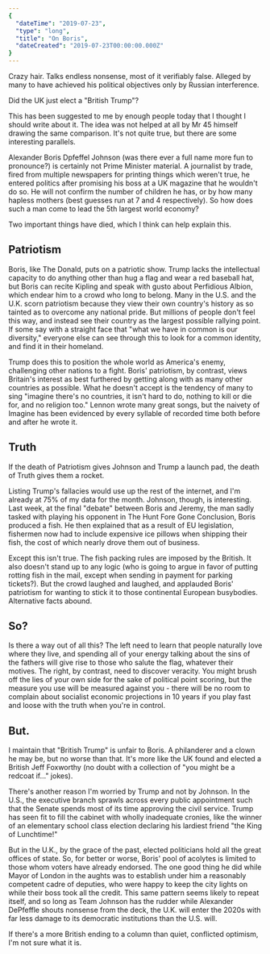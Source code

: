 ```yaml
---
{
  "dateTime": "2019-07-23",
  "type": "long",
  "title": "On Boris",
  "dateCreated": "2019-07-23T00:00:00.000Z"
}
---
```

Crazy hair. Talks endless nonsense, most of it verifiably false. Alleged by many to have achieved his political objectives only by Russian interference. 

Did the UK just elect a "British Trump"? 

This has been suggested to me by enough people today that I thought I should write about it. The idea was not helped at all by Mr 45 himself drawing the same comparison. It's not quite true, but there are some interesting parallels.

Alexander Boris Dpfeffel Johnson (was there ever a full name more fun to pronounce?) is certainly not Prime Minister material. A journalist by trade, fired from multiple newspapers for printing things which weren't true, he entered politics after promising his boss at a UK magazine that he wouldn't do so. He will not confirm the number of children he has, or by how many hapless mothers (best guesses run at 7 and 4 respectively). So how does such a man come to lead the 5th largest world economy?

Two important things have died, which I think can help explain this.

## Patriotism

Boris, like The Donald, puts on a patriotic show. Trump lacks the intellectual capacity to do anything other than hug a flag and wear a red baseball hat, but Boris can recite Kipling and speak with gusto about Perfidious Albion, which endear him to a crowd who long to belong. Many in the U.S. and the U.K. scorn patriotism because they view their own country's history as so tainted as to overcome any national pride. But millions of people don't feel this way, and instead see their country as the largest possible rallying point. If some say with a straight face that "what we have in common is our diversity," everyone else can see through this to look for a common identity, and find it in their homeland. 

Trump does this to position the whole world as America's enemy, challenging other nations to a fight. Boris' patriotism, by contrast, views Britain's interest as best furthered by getting along with as many other countries as possible. What he doesn't accept is the tendency of many to sing "imagine there's no countries, it isn't hard to do, nothing to kill or die for, and no religion too." Lennon wrote many great songs, but the naivety of Imagine has been evidenced by every syllable of recorded time both before and after he wrote it. 

## Truth

If the death of Patriotism gives Johnson and Trump a launch pad, the death of Truth gives them a rocket. 

Listing Trump's fallacies would use up the rest of the internet, and I'm already at 75% of my data for the month. Johnson, though, is interesting. Last week, at the final "debate" between Boris and Jeremy, the man sadly tasked with playing his opponent in The Hunt Fore Gone Conclusion, Boris produced a fish. He then explained that as a result of EU legislation, fishermen now had to include expensive ice pillows when shipping their fish, the cost of which nearly drove them out of business. 

Except this isn't true. The fish packing rules are imposed by the British. It also doesn't stand up to any logic (who is going to argue in favor of putting rotting fish in the mail, except when sending in payment for parking tickets?). But the crowd laughed and laughed, and applauded Boris' patriotism for wanting to stick it to those continental European busybodies. Alternative facts abound. 

## So?

Is there a way out of all this? The left need to learn that people naturally love where they live, and spending all of your energy talking about the sins of the fathers will give rise to those who salute the flag, whatever their motives. The right, by contrast, need to discover veracity. You might brush off the lies of your own side for the sake of political point scoring, but the measure you use will be measured against you - there will be no room to complain about socialist economic projections in 10 years if you play fast and loose with the truth when you're in control.

## But.

I maintain that "British Trump" is unfair to Boris. A philanderer and a clown he may be, but no worse than that. It's more like the UK found and elected a British Jeff Foxworthy (no doubt with a collection of "you might be a redcoat if..." jokes). 

There's another reason I'm worried by Trump and not by Johnson. In the U.S., the executive branch sprawls across every public appointment such that the Senate spends most of its time approving the civil service. Trump has seen fit to fill the cabinet with wholly inadequate cronies, like the winner of an elementary school class election declaring his lardiest friend "the King of Lunchtime!" 

But in the U.K., by the grace of the past, elected politicians hold all the great offices of state. So, for better or worse, Boris' pool of acolytes is limited to those whom voters have already endorsed. The one good thing he did while Mayor of London in the aughts was to establish under him a reasonably competent cadre of deputies, who were happy to keep the city lights on while their boss took all the credit. This same pattern seems likely to repeat itself, and so long as Team Johnson has the rudder while Alexander DePfeffle shouts nonsense from the deck, the U.K. will enter the 2020s with far less damage to its democratic institutions than the U.S. will. 

If there's a more British ending to a column than quiet, conflicted optimism, I'm not sure what it is. 